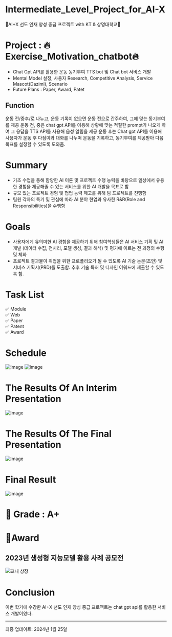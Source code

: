 # Intermediate_Level_Project_for_AI-X
🤖AI+X 선도 인재 양성 중급 프로젝트 with KT & 상명대학교🤖

# Project : 🔥Exercise_Motivation_chatbot🔥

  - Chat Gpt API를 활용한 운동 동기부여 TTS bot 및 Chat bot 서비스 개발
  - Mental Model 설정, 사용자 Research, Competitive Analysis, Service Mascot(Dazimi), Scenario
  - Future Plans : Paper, Award, Patet

## Function
운동 전/중후/로 나누고, 운동 기록이 없으면 운동 전으로 간주하여, 그에 맞는 동기부여를 제공
운동 전, 중은 chat gpt API를 이용해 상황에 맞는 적절한 prompt가 나오게 하여 그 응답을 TTS API를 사용해 음성 알림을 제공
운동 후는 Chat gpt API를 이용해 사용자가 운동 후 다짐이와 대화를 나누며 운동을 기록하고, 동기부여를 제공받아 다음 목표를 설정할 수 있도록 도와줌.


# Summary

  - 기초 수업을 통해 함양한 AI 이론 및 프로젝트 수행 능력을 바탕으로 일상에서 유용한 경험을 제공해줄 수 있는 서비스를 위한 AI 개발을 목표로 함
  - 규모 있는 프로젝트 경험 및 협업 능력 제고를 위해 팀 프로젝트를 진행함
  - 팀원 각자의 특기 및 관심에 따라 AI 분야 현업과 유사한 R&R(Role and Responsibilities)을 수행함

# Goals
  - 사용자에게 유의미한 AI 경험을 제공하기 위해 참여학생들은 AI 서비스 기획 및 AI 개발 (데이터 수집, 전처리, 모델 생성, 결과 해석) 및 평가에 이르는 전 과정의 수행 및 체화
  - 프로젝트 결과물이 취업을 위한 프로폴리오가 될 수 있도록 AI 기술 논문(초안) 및 서비스 기획서(PRD)를 도출함. 추후 기술 특허 및 디자인 어워드에 제출할 수 있도록 함.

# Task List

  ✅ Module<br/>
  ✅ Web<br/>
  ✅ Paper<br/>
  ✅ Patent<br/>
  ✅ Award<br/>
  
  

# Schedule
![image](https://github.com/jinseok19/Intermediate_Level_Project_for_AI-X/assets/121952875/b8942d53-f952-4f66-ae23-caedcaaa22e3)
![image](https://github.com/jinseok19/Intermediate_Level_Project_for_AI-X/assets/121952875/6d202694-6eba-42c8-b149-578b0f79d28d)

# The Results Of An Interim Presentation
![image](https://github.com/jinseok19/Intermediate_Level_Project_for_AI-X/assets/121952875/0965afb5-60bd-4463-b257-01bfa1659891)

# The Results Of The Final Presentation
![image](https://github.com/jinseok19/Intermediate_Level_Project_for_AI-X/assets/121952875/91ee81ca-0f82-4591-93fa-8e3b88dd4d56)

# Final Result
![image](https://github.com/jinseok19/Intermediate_Level_Project_for_AI-X/assets/121952875/25137d33-201a-4d13-98a3-770075c6bb9f)


# 🎯 Grade : A+

# 🥇Award
## 2023년 생성형 지능모델 활용 사례 공모전
![교내 상장](https://github.com/jinseok19/Intermediate_Level_Project_for_AI-X/assets/121952875/37865010-cd1b-4118-9148-d4ea7e0e51b8)




# Conclusion

이번 학기에 수강한 AI+X 선도 인재 양성 중급 프로젝트는 chat gpt api를 활용한 서비스 개발이였다. 


-------------------------------------------------------------------------------------------------------
최종 업데이트: 2024년 1월 25일







